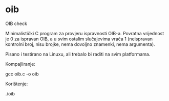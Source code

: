 oib
===

OIB check

Minimalistički C program za provjeru ispravnosti OIB-a. Povratna vrijednost je 0 za ispravan OIB, a u svim
ostalim slučajevima vraća 1 (neispravan kontrolni broj, nisu brojke, nema dovoljno znamenki, nema argumenta).

Pisano i testirano na Linuxu, ali trebalo bi raditi na svim platformama.

Kompajliranje:

  gcc oib.c -o oib
  
Korištenje:

  ./oib <oib>
